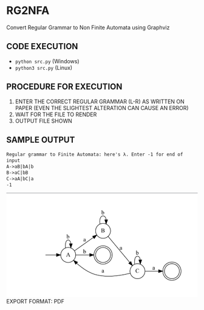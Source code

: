 # RG2NFA
Convert Regular Grammar to Non Finite Automata using Graphviz

## CODE EXECUTION
- `python src.py` (Windows)
- `python3 src.py` (Linux)

## PROCEDURE FOR EXECUTION
1. ENTER THE CORRECT REGULAR GRAMMAR (L-R) AS WRITTEN ON PAPER (EVEN THE SLIGHTEST ALTERATION CAN CAUSE AN ERROR)
2. WAIT FOR THE FILE TO RENDER
3. OUTPUT FILE SHOWN

## SAMPLE OUTPUT
```
Regular grammar to Finite Automata: here's λ. Enter -1 for end of input
A->aB|bA|b
B->aC|bB
C->aA|bC|a
-1
```
![NFA](image.png)  
EXPORT FORMAT: PDF

